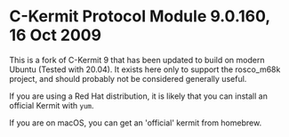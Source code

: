 # C-Kermit Protocol Module 9.0.160, 16 Oct 2009

This is a fork of C-Kermit 9 that has been updated to build on modern
Ubuntu (Tested with 20.04). It exists here only to support the 
rosco_m68k project, and should probably not be considered generally 
useful.

If you are using a Red Hat distribution, it is likely that you can install
an official Kermit with `yum`.

If you are on macOS, you can get an 'official' kermit from homebrew.


